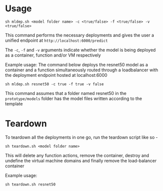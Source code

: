 # Usage

```
sh mldep.sh <model folder name> -c <true/false> -f <true/false> -v <true/false>
```

This command performs the necessary deployments and gives the user a unified endpoint at ```http://localhost:6000/predict```

The ```-c```, ```-f``` and ```-v``` arguments indicate whether the model is being deployed as a container, function and/or VM respectively

Example usage: The command below deploys the resnet50 model as a container and a function simultaneously routed through a loadbalancer with the deployment endpoint hosted at localhost:6000

```
sh mldep.sh resnet50 -c true -f true -v false 
```

This command assumes that a folder named resnet50 in the ```prototype/models``` folder has the model files written according to the template

# Teardown

To teardown all the deployments in one go, run the teardown script like so - 

```
sh teardown.sh <model folder name>
```

This will delete any function actions, remove the container, destroy and undefine the virtual machine domains and finally remove the load-balancer container

Example usage: 

```
sh teardown.sh resnet50
```
